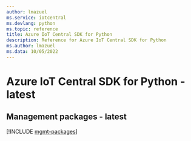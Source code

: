 ```yaml
---
author: lmazuel
ms.service: iotcentral
ms.devlang: python
ms.topic: reference
title: Azure IoT Central SDK for Python
description: Reference for Azure IoT Central SDK for Python
ms.author: lmazuel
ms.data: 10/05/2022
---
```

# Azure IoT Central SDK for Python - latest

## Management packages - latest
[!INCLUDE [mgmt-packages](iot-central-mgmt-index.md)]